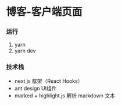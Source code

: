 # 博客-客户端页面

### 运行
1. yarn
2. yarn dev

### 技术栈
 - next.js 框架（React Hooks）
 - ant design UI组件
 - marked + highlight.js 解析 markdown 文本
